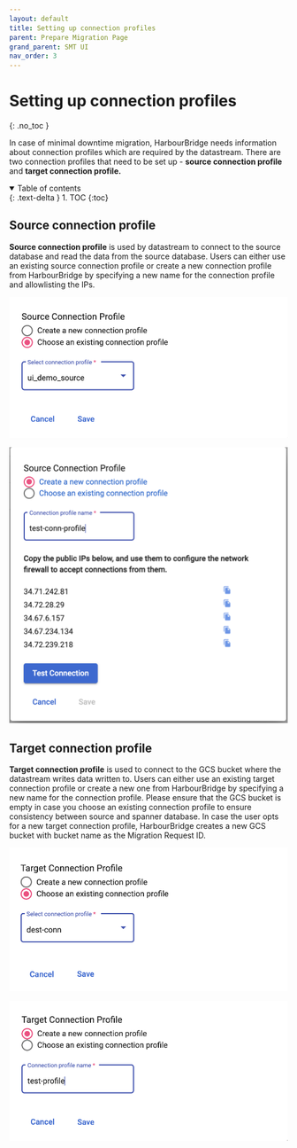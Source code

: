 ```yaml
---
layout: default
title: Setting up connection profiles
parent: Prepare Migration Page
grand_parent: SMT UI
nav_order: 3
---
```


# Setting up connection profiles
{: .no_toc }

In case of minimal downtime migration, HarbourBridge needs information about connection profiles which are required by the datastream. There are two connection profiles that need to be set up - **source connection profile** and **target connection profile.**

<details open markdown="block">
  <summary>
    Table of contents
  </summary>
  {: .text-delta }
1. TOC
{:toc}
</details>

## Source connection profile

**Source connection profile** is used by datastream to connect to the source database and read the data from the source database. Users can either use an existing source connection profile or create a new connection profile from HarbourBridge by specifying a new name for the connection profile and allowlisting the IPs.

![](../assets/asset-79x00z9xt7.png)

![](../assets/asset-okr3ditazlp.png)

## Target connection profile

**Target connection profile** is used to connect to the GCS bucket where the datastream writes data written to. Users can either use an existing target connection profile or create a new one from HarbourBridge by specifying a new name for the connection profile. Please ensure that the GCS bucket is empty in case you choose an existing connection profile to ensure consistency between source and spanner database. In case the user opts for a new target connection profile, HarbourBridge creates a new GCS bucket with bucket name as the Migration Request ID.

![](../assets/asset-lxybfzd2cpm.png)

![](../assets/asset-ja7bcor0lt8.png)